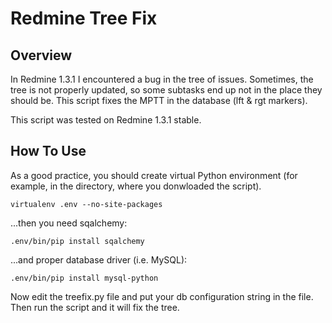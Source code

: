 Redmine Tree Fix
================

Overview
--------
In Redmine 1.3.1 I encountered a bug in the tree of issues. Sometimes, the
tree is not properly updated, so some subtasks end up not in the place they
should be. This script fixes the MPTT in the database (lft & rgt markers).

This script was tested on Redmine 1.3.1 stable.

How To Use
----------
As a good practice, you should create virtual Python environment
(for example, in the directory, where you donwloaded the script).

    virtualenv .env --no-site-packages

...then you need sqalchemy:

    .env/bin/pip install sqalchemy

...and proper database driver (i.e. MySQL):

    .env/bin/pip install mysql-python

Now edit the treefix.py file and put your db configuration string in the file.
Then run the script and it will fix the tree.
